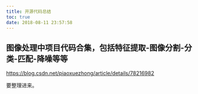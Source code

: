 ```yaml
---
title: 开源代码总结
toc: true
date: 2018-08-11 23:57:58
---
```

## 图像处理中项目代码合集，包括特征提取-图像分割-分类-匹配-降噪等等


https://blog.csdn.net/piaoxuezhong/article/details/78216982

要整理进来。
